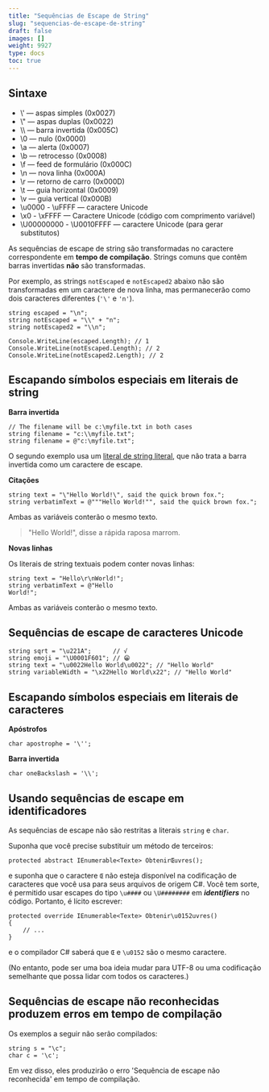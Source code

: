 ```yaml
---
title: "Sequências de Escape de String"
slug: "sequencias-de-escape-de-string"
draft: false
images: []
weight: 9927
type: docs
toc: true
---
```


## Sintaxe
- \\' — aspas simples (0x0027)
- \\" — aspas duplas (0x0022)
- \\\ — barra invertida (0x005C)
- \0 — nulo (0x0000)
- \a — alerta (0x0007)
- \b — retrocesso (0x0008)
- \f — feed de formulário (0x000C)
- \n — nova linha (0x000A)
- \r — retorno de carro (0x000D)
- \t — guia horizontal (0x0009)
- \v — guia vertical (0x000B)
- \u0000 - \uFFFF — caractere Unicode
- \x0 - \xFFFF — Caractere Unicode (código com comprimento variável)
- \U00000000 - \U0010FFFF — caractere Unicode (para gerar substitutos)

As sequências de escape de string são transformadas no caractere correspondente em **tempo de compilação**. Strings comuns que contêm barras invertidas **não** são transformadas.

Por exemplo, as strings `notEscaped` e `notEscaped2` abaixo não são transformadas em um caractere de nova linha, mas permanecerão como dois caracteres diferentes (`'\'` e `'n'`).

    string escaped = "\n";
    string notEscaped = "\\" + "n";
    string notEscaped2 = "\\n";

    Console.WriteLine(escaped.Length); // 1
    Console.WriteLine(notEscaped.Length); // 2            
    Console.WriteLine(notEscaped2.Length); // 2

## Escapando símbolos especiais em literais de string
**Barra invertida**

    // The filename will be c:\myfile.txt in both cases
    string filename = "c:\\myfile.txt";
    string filename = @"c:\myfile.txt";

O segundo exemplo usa um [literal de string literal](https://www.wikiod.com/pt/docs/c%23/16/verbatim-strings#t=20151122021216101385), que não trata a barra invertida como um caractere de escape.

**Citações**

    string text = "\"Hello World!\", said the quick brown fox.";
    string verbatimText = @"""Hello World!"", said the quick brown fox.";

Ambas as variáveis ​​conterão o mesmo texto.

> "Hello World!", disse a rápida raposa marrom.

**Novas linhas**

Os literais de string textuais podem conter novas linhas:

    string text = "Hello\r\nWorld!";
    string verbatimText = @"Hello
    World!";

Ambas as variáveis ​​conterão o mesmo texto.

## Sequências de escape de caracteres Unicode
    string sqrt = "\u221A";      // √
    string emoji = "\U0001F601"; // 😁
    string text = "\u0022Hello World\u0022"; // "Hello World"
    string variableWidth = "\x22Hello World\x22"; // "Hello World"

## Escapando símbolos especiais em literais de caracteres
**Apóstrofos**

    char apostrophe = '\'';
**Barra invertida**

    char oneBackslash = '\\';

## Usando sequências de escape em identificadores
As sequências de escape não são restritas a literais `string` e `char`.

Suponha que você precise substituir um método de terceiros:

    protected abstract IEnumerable<Texte> ObtenirŒuvres();

e suponha que o caractere `Œ` não esteja disponível na codificação de caracteres que você usa para seus arquivos de origem C#. Você tem sorte, é permitido usar escapes do tipo `\u####` ou `\U########` em ___identifiers___ no código. Portanto, é lícito escrever:

    protected override IEnumerable<Texte> Obtenir\u0152uvres()
    {
        // ...
    }

e o compilador C# saberá que `Œ` e `\u0152` são o mesmo caractere.

(No entanto, pode ser uma boa ideia mudar para UTF-8 ou uma codificação semelhante que possa lidar com todos os caracteres.)

## Sequências de escape não reconhecidas produzem erros em tempo de compilação
Os exemplos a seguir não serão compilados:

    string s = "\c";
    char c = '\c';

Em vez disso, eles produzirão o erro 'Sequência de escape não reconhecida' em tempo de compilação.

